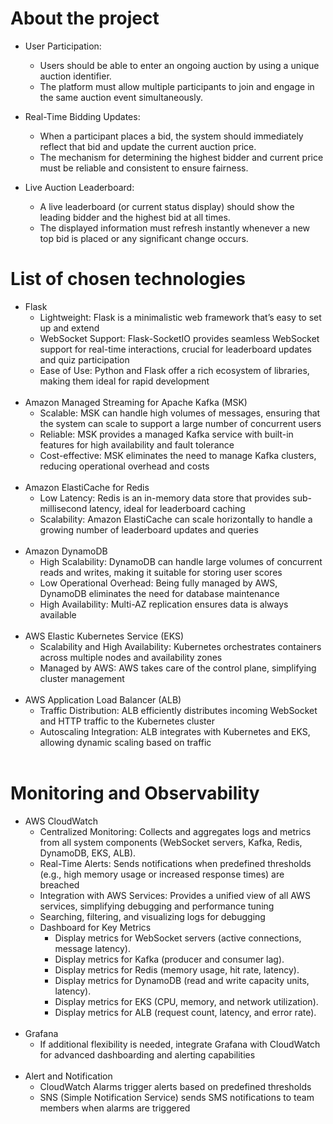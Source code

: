 # About the project
- User Participation:
  - Users should be able to enter an ongoing auction by using a unique auction identifier.
  - The platform must allow multiple participants to join and engage in the same auction event simultaneously.

- Real-Time Bidding Updates:
  - When a participant places a bid, the system should immediately reflect that bid and update the current auction price.
  - The mechanism for determining the highest bidder and current price must be reliable and consistent to ensure fairness.

- Live Auction Leaderboard:
  - A live leaderboard (or current status display) should show the leading bidder and the highest bid at all times.
  - The displayed information must refresh instantly whenever a new top bid is placed or any significant change occurs.

# List of chosen technologies
- Flask
  - Lightweight: Flask is a minimalistic web framework that’s easy to set up and extend
  - WebSocket Support: Flask-SocketIO provides seamless WebSocket support for real-time interactions, crucial for leaderboard updates and quiz participation
  - Ease of Use: Python and Flask offer a rich ecosystem of libraries, making them ideal for rapid development
    <br><br>
- Amazon Managed Streaming for Apache Kafka (MSK)
  - Scalable: MSK can handle high volumes of messages, ensuring that the system can scale to support a large number of concurrent users
  - Reliable: MSK provides a managed Kafka service with built-in features for high availability and fault tolerance
  - Cost-effective: MSK eliminates the need to manage Kafka clusters, reducing operational overhead and costs
<br><br>
- Amazon ElastiCache for Redis
  - Low Latency: Redis is an in-memory data store that provides sub-millisecond latency, ideal for leaderboard caching
  - Scalability: Amazon ElastiCache can scale horizontally to handle a growing number of leaderboard updates and queries
<br><br>
- Amazon DynamoDB
  - High Scalability: DynamoDB can handle large volumes of concurrent reads and writes, making it suitable for storing user scores
  - Low Operational Overhead: Being fully managed by AWS, DynamoDB eliminates the need for database maintenance
  - High Availability: Multi-AZ replication ensures data is always available
<br><br>
- AWS Elastic Kubernetes Service (EKS)
  - Scalability and High Availability: Kubernetes orchestrates containers across multiple nodes and availability zones
  - Managed by AWS: AWS takes care of the control plane, simplifying cluster management
<br><br>
- AWS Application Load Balancer (ALB)
  - Traffic Distribution: ALB efficiently distributes incoming WebSocket and HTTP traffic to the Kubernetes cluster
  - Autoscaling Integration: ALB integrates with Kubernetes and EKS, allowing dynamic scaling based on traffic
<br><br>
# Monitoring and Observability
- AWS CloudWatch
  - Centralized Monitoring: Collects and aggregates logs and metrics from all system components (WebSocket servers, Kafka, Redis, DynamoDB, EKS, ALB).
  - Real-Time Alerts: Sends notifications when predefined thresholds (e.g., high memory usage or increased response times) are breached
  - Integration with AWS Services: Provides a unified view of all AWS services, simplifying debugging and performance tuning
  - Searching, filtering, and visualizing logs for debugging
  - Dashboard for Key Metrics
    - Display metrics for WebSocket servers (active connections, message latency).
    - Display metrics for Kafka (producer and consumer lag).
    - Display metrics for Redis (memory usage, hit rate, latency).
    - Display metrics for DynamoDB (read and write capacity units, latency).
    - Display metrics for EKS (CPU, memory, and network utilization).
    - Display metrics for ALB (request count, latency, and error rate).
<br><br>
- Grafana
  - If additional flexibility is needed, integrate Grafana with CloudWatch for advanced dashboarding and alerting capabilities
<br><br>
- Alert and Notification
  - CloudWatch Alarms trigger alerts based on predefined thresholds
  - SNS (Simple Notification Service) sends SMS notifications to team members when alarms are triggered
